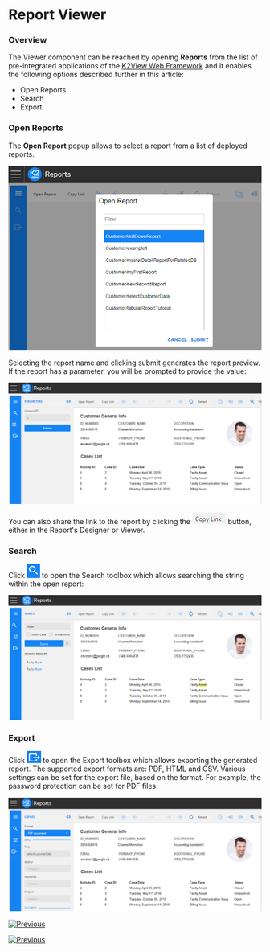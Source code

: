 # Report Viewer

### Overview

The Viewer component can be reached by opening **Reports** from the list of pre-integrated applications of the [K2View Web Framework](/articles/30_web_framework/01_web_framework_overview.md) and it enables the following options described further in this article:

* Open Reports
* Search
* Export

### Open Reports

The **Open Report** popup allows to select a report from a list of deployed reports. 

<img src="images/06_open_report.png" style="zoom:80%;" />

Selecting the report name and clicking submit generates the report preview. If the report has a parameter, you will be prompted to provide the value:

![](images/06_open_report_preview.png)

You can also share the link to the report by clicking the ![](images/copy_link.png) button, either in the Report's Designer or Viewer. 

### Search

Click ![](images/search_icon.png) to open the Search toolbox which allows searching the string within the open report:

![](images/06_open_report_search.png)

### Export

Click ![](images/export_icon.png) to open the Export toolbox which allows exporting the generated report. The supported export formats are: PDF, HTML and CSV. Various settings can be set for the export file, based on the format. For example, the password protection can be set for PDF files. 

![](images/06_open_report_export.png)

<web>

 [![Previous](/articles/images/Previous.png)](05_design_report_layout.md)

</web>

<studio>

 [![Previous](/articles/images/Previous.png)](01_reports_overview.md)

</studio>